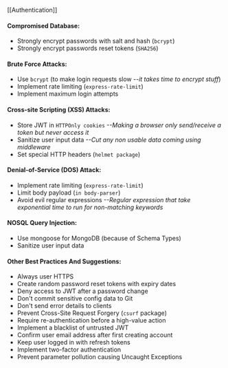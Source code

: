 [[Authentication]]

#### Compromised Database:
- Strongly encrypt passwords with salt and hash (`bcrypt`)
- Strongly encrypt passwords reset tokens (`SHA256`)
#### Brute Force Attacks:
- Use `bcrypt` (to make login requests slow --*it takes time to encrypt stuff*)
- Implement rate limiting (`express-rate-limit`)
- Implement maximum login attempts
#### Cross-site Scripting (XSS) Attacks:
- Store JWT in `HTTPOnly cookies` *--Making a browser only send/receive a token but never access it*
- Sanitize user input data *--Cut any non usable data coming using middleware*
- Set special HTTP headers (`helmet package`)
#### Denial-of-Service (DOS) Attack:
- Implement rate limiting (`express-rate-limit`)
- Limit body payload (`in body-parser`)
- Avoid evil regular expressions *--Regular expression that take exponential time to run for non-matching keywords*
#### NOSQL Query Injection:
- Use mongoose for MongoDB (because of Schema Types)
- Sanitize user input data

#### Other Best Practices And Suggestions:
- Always user HTTPS
- Create random password reset tokens with expiry dates
- Deny access to JWT after a password change
- Don't commit sensitive config data to Git
- Don't send error details to clients
- Prevent Cross-Site Request Forgery (`csurf` package)
- Require re-authentication before a high-value action
- Implement a blacklist of untrusted JWT
- Confirm user email address after first creating account
- Keep user logged in with refresh tokens
- Implement two-factor authentication
- Prevent parameter pollution causing Uncaught Exceptions